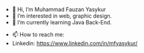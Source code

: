 - 👋 Hi, I’m Muhammad Fauzan Yasykur
- 👀 I’m interested in web, graphic design.
- 🌱 I’m currently learning Java Back-End.
<!--- - 💞️ I’m looking to collaborate on ... --->
- 📫 How to reach me:
- Linkedin: https://www.linkedin.com/in/mfyasykur/

#
<!--- [![Top Langs](https://github-readme-stats.vercel.app/api/top-langs/?username=mfyasykur&layout=compact)](https://github.com/mfyasykur/github-readme-stats) --->
<!---
mfyasykur/mfyasykur is a ✨ special ✨ repository because its `README.md` (this file) appears on your GitHub profile.
You can click the Preview link to take a look at your changes.
--->
